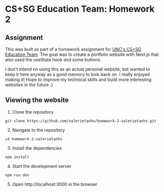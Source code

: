 # CS+SG Education Team: Homework 2

## Assignment

This was built as part of a homework assignment for [UNC's CS+SG Education Team](https://cssgunc.org/). The goal was to create a portfolio website with Next.js that also used the useState hook and some buttons.

I don't intend on using this as an actual personal website, but wanted to keep it here anyway as a good memory to look back on. I really enjoyed making it! Hope to improve my technical skills and build more interesting websites in the future :)

## Viewing the website

1. Clone the repository

```
git clone https://github.com/valerietanhx/homework-2-valerietanhx.git
```
2. Navigate to the repository
```
cd homework-2-valerietanhx
```
3. Install the dependencies
```
npm install
```
4. Start the development server
```
npm run dev
```
5. Open http://localhost:3000 in the browser
